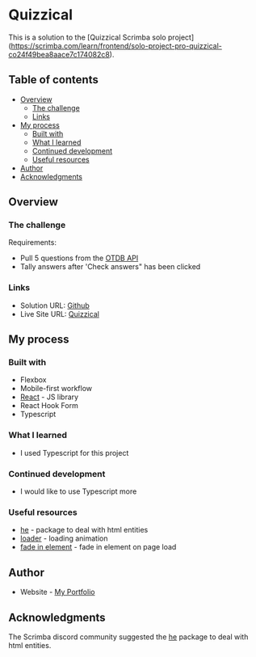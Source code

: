 # Quizzical

This is a solution to the [Quizzical Scrimba solo project] (https://scrimba.com/learn/frontend/solo-project-pro-quizzical-co24f49bea8aace7c174082c8). 

## Table of contents

- [Overview](#overview)
  - [The challenge](#the-challenge)
  - [Links](#links)
- [My process](#my-process)
  - [Built with](#built-with)
  - [What I learned](#what-i-learned)
  - [Continued development](#continued-development)
  - [Useful resources](#useful-resources)
- [Author](#author)
- [Acknowledgments](#acknowledgments)


## Overview

### The challenge

Requirements:

- Pull 5 questions from the [OTDB API](https://opentdb.com/api_config.php)
- Tally answers after 'Check answers" has been clicked

### Links

- Solution URL: [Github](https://github.com/jessabc/quizzical)
- Live Site URL: [Quizzical](https://transcendent-gelato-29b13e.netlify.app)


## My process

### Built with

- Flexbox
- Mobile-first workflow
- [React](https://reactjs.org/) - JS library
- React Hook Form
- Typescript


### What I learned

- I used Typescript for this project

### Continued development

- I would like to use Typescript more

### Useful resources

- [he](https://www.npmjs.com/package/he) - package to deal with html entities
- [loader](https://www.w3schools.com/howto/howto_css_loader.asp) - loading animation
- [fade in element](https://stackoverflow.com/questions/11679567/using-css-for-a-fade-in-effect-on-page-load) - fade in element on page load


## Author

- Website - [My Portfolio](https://app.netlify.com/sites/kaleidoscopic-speculoos-9506a0/overview)


## Acknowledgments

The Scrimba discord community suggested the [he](https://www.npmjs.com/package/he) package to deal with html entities.
